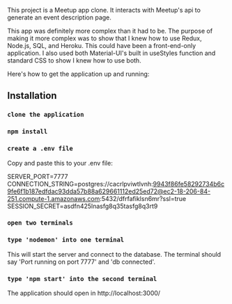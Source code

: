 This project is a Meetup app clone. It interacts with Meetup's api to generate an event description page.

This app was definitely more complex than it had to be. The purpose of making it more complex was to show that I knew how to use Redux, Node.js, SQL, and Heroku. This could have been a front-end-only application. I also used both Material-UI's built in useStyles function and standard CSS to show I knew how to use both.

Here's how to get the application up and running:

## Installation

### `clone the application`

### `npm install`

### `create a .env file`

Copy and paste this to your .env file:

SERVER_PORT=7777 <br />
CONNECTION_STRING=postgres://cacrlpviwtlvnh:9943f86fe58292734b6c9fe6f1b187edfdac93dda57b88a629661112ed25ed72@ec2-18-206-84-251.compute-1.amazonaws.com:5432/dfrfafiklsn6mr?ssl=true <br />
SESSION_SECRET=asdfn425lnasfg8q35tasfg8q3rt9

### `open two terminals`

### `type 'nodemon' into one terminal`

This will start the server and connect to the database. The terminal should say 'Port running on port 7777' and 'db connected'.

### `type 'npm start' into the second terminal`

The application should open in http://localhost:3000/
